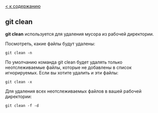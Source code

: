 [< к содержанию](./readme.md)



## git clean 
**git clean** используется для удаления мусора из рабочей директории. 
 

Посмотреть, какие файлы будут удалены:

`git clean -n`

По умолчанию команда git clean будет удалять только неотслеживаемые файлы, которые не добавлены в список игнорируемых. Если вы хотите удалить и эти файлы:

`git clean -x`

Для удаления всех неотслеживаемых файлов в вашей рабочей директории:

`git clean -f -d`